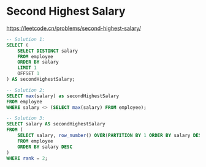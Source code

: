 # Second Highest Salary

https://leetcode.cn/problems/second-highest-salary/

```sql
-- Solution 1:
SELECT (
    SELECT DISTINCT salary
    FROM employee
    ORDER BY salary
    LIMIT 1
    OFFSET 1
) AS secondHighestSalary;

-- Solution 2:
SELECT max(salary) as secondHighestSalary
FROM employee
WHERE salary <> (SELECT max(salary) FROM employee);

-- Solution 3:
SELECT salary AS secondHighestSalary
FROM (
    SELECT salary, row_number() OVER(PARTITION BY 1 ORDER BY salary DESC) AS rank
    FROM employee
    ORDER BY salary DESC
)
WHERE rank = 2;
```
